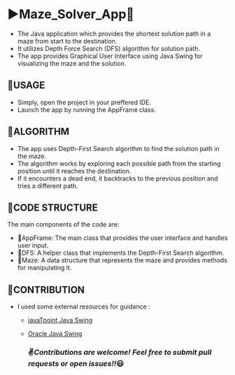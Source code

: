 
# :arrow_forward:Maze_Solver_App:iphone:

* The Java application which provides the shortest solution path in a maze from start to the destination.
* It utilizes Depth Force Search (DFS) algorithm for solution path.
* The app provides Graphical User Interface using Java Swing for visualizing the maze and the solution.

## :large_blue_circle:USAGE
* Simply, open the project in your preffered IDE.
* Launch the app by running the AppFrame class.

## :large_blue_circle:ALGORITHM
* The app uses Depth-First Search algorithm to find the solution path in the maze.
* The algorithm works by exploring each possible path from the starting position until it reaches the destination. 
* If it encounters a dead end, it backtracks to the previous position and tries a different path.

## :large_blue_circle:CODE STRUCTURE
The main components of the code are:

* 🔹AppFrame: The main class that provides the user interface and handles user input.
* 🔹DFS: A helper class that implements the Depth-First Search algorithm.
* 🔹Maze: A data structure that represents the maze and provides methods for manipulating it.

## :large_blue_circle:CONTRIBUTION
* I used some external resources for guidance : 
    * [javaTpoint Java Swing](https://www.javatpoint.com/java-swing)
    * [Oracle Java Swing](https://docs.oracle.com/javase/tutorial/uiswing/index.html)
    
    

       ### :v:***Contributions are welcome! Feel free to submit pull requests or open issues!!***:smiley:

